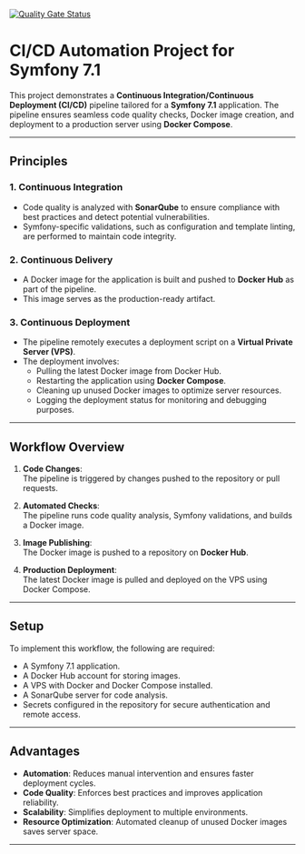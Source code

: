 [![Quality Gate Status](https://sonarcloud.io/api/project_badges/measure?project=ABBA-74_symfony_devops&metric=alert_status)](https://sonarcloud.io/summary/new_code?id=ABBA-74_symfony_devops)



# CI/CD Automation Project for Symfony 7.1

This project demonstrates a **Continuous Integration/Continuous Deployment (CI/CD)** pipeline tailored for a **Symfony 7.1** application. The pipeline ensures seamless code quality checks, Docker image creation, and deployment to a production server using **Docker Compose**.

---

## **Principles**

### **1. Continuous Integration**
- Code quality is analyzed with **SonarQube** to ensure compliance with best practices and detect potential vulnerabilities.
- Symfony-specific validations, such as configuration and template linting, are performed to maintain code integrity.

### **2. Continuous Delivery**
- A Docker image for the application is built and pushed to **Docker Hub** as part of the pipeline.
- This image serves as the production-ready artifact.

### **3. Continuous Deployment**
- The pipeline remotely executes a deployment script on a **Virtual Private Server (VPS)**.
- The deployment involves:
  - Pulling the latest Docker image from Docker Hub.
  - Restarting the application using **Docker Compose**.
  - Cleaning up unused Docker images to optimize server resources.
  - Logging the deployment status for monitoring and debugging purposes.

---

## **Workflow Overview**
1. **Code Changes**:  
   The pipeline is triggered by changes pushed to the repository or pull requests.

2. **Automated Checks**:  
   The pipeline runs code quality analysis, Symfony validations, and builds a Docker image.

3. **Image Publishing**:  
   The Docker image is pushed to a repository on **Docker Hub**.

4. **Production Deployment**:  
   The latest Docker image is pulled and deployed on the VPS using Docker Compose.

---

## **Setup**
To implement this workflow, the following are required:
- A Symfony 7.1 application.
- A Docker Hub account for storing images.
- A VPS with Docker and Docker Compose installed.
- A SonarQube server for code analysis.
- Secrets configured in the repository for secure authentication and remote access.

---

## **Advantages**
- **Automation**: Reduces manual intervention and ensures faster deployment cycles.
- **Code Quality**: Enforces best practices and improves application reliability.
- **Scalability**: Simplifies deployment to multiple environments.
- **Resource Optimization**: Automated cleanup of unused Docker images saves server space.

---